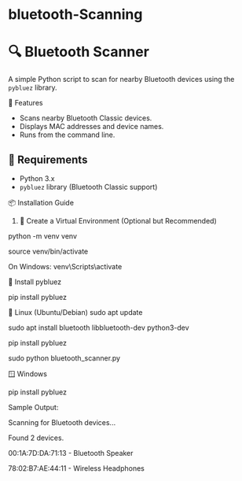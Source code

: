 # bluetooth-Scanning
# 🔍 Bluetooth Scanner

A simple Python script to scan for nearby Bluetooth devices using the `pybluez` library.

🚀 Features

- Scans nearby Bluetooth Classic devices.
- Displays MAC addresses and device names.
- Runs from the command line.



## 🧰 Requirements

- Python 3.x
- `pybluez` library (Bluetooth Classic support)



📦 Installation Guide

 1. 🐍 Create a Virtual Environment (Optional but Recommended)



python -m venv venv

source venv/bin/activate 

On Windows: venv\Scripts\activate

🧪 Install pybluez

pip install pybluez

🐧 Linux (Ubuntu/Debian)
sudo apt update

sudo apt install bluetooth libbluetooth-dev python3-dev

pip install pybluez

sudo python bluetooth_scanner.py

🪟 Windows

pip install pybluez

Sample Output:

Scanning for Bluetooth devices...

Found 2 devices.

  00:1A:7D:DA:71:13 - Bluetooth Speaker
  
  78:02:B7:AE:44:11 - Wireless Headphones



